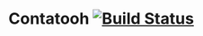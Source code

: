 

# Contatooh [![Build Status](https://travis-ci.org/adolfobrunno/contatooh.svg?branch=master)](https://travis-ci.org/adolfobrunno/contatooh)
